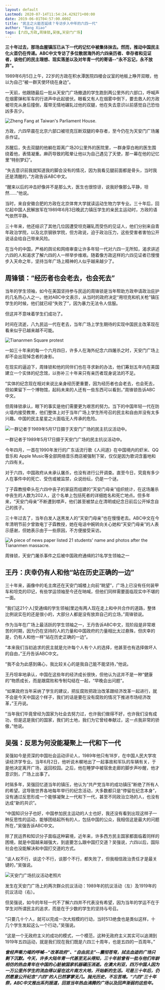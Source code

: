 ```yaml
---
layout: default
Lastmod: 2020-07-14T11:54:24.429271+00:00
date: 2019-06-01T04:57:00.000Z
title: "民主之火能否延续？专访步入中年的六四一代"
author: "Bang Xiao"
tags: [六四,方政,周锋锁,吴强,天安门广场]
---
```


**三十年过去，那场血腥镇压已从下一代的记忆中被集体抹去。然而，推动中国民主化火苗仍在传递。ABC中文专访了多位散居海外的六四亲历者、幸存者和见证者，谈他们的民主理想、现实落差以及对年青一代的寄语--“永不忘记，永不放弃”。**

1989年6月5日上午，22岁的方政在积水潭医院四楼会议室的地板上睁开双眼，他以为自己“被一群天使环绕在身边”。

一天前，他跟随最后一批从天安门广场撤退的学生跑到两公里外的六部口，呼喊声在烟雾弹和军车的行进声中此起彼伏。眼看又有人在烟雾中倒下，要去救人的方政被坦克从身后撞倒，履带无情地碾轧过他的双腿，他在失去意识以前感觉自己恐怕凶多吉少。

![Zheng Fang at Taiwan's Parliament House.](https://images.weserv.nl/?url=https%3A//www.abc.net.au/cm/rimage/11169516-1x1-thumbnail.jpg%3Fv%3D3)

方政，六四早晨在北京六部口被坦克压断双腿的幸存者，至今仍在为天安门广场屠杀作证。

苏醒后，失去双腿的他躺在距离广场20公里外的医院里，一群身穿白袍的医生围绕着他，表情凝重。麻药导致的眩晕让他以为自己遇见了天使，那一幕在他的记忆里“特别梦幻”。

“失去意识前我就知道我的脚会没有的情况，因为我看见腿前面都是骨头，当时我还是清醒的，”方政告诉ABC中文。

“醒来以后的冲击好像并不是那么大，医生也很惊讶，说我好像那么平静，坦然......”他说。

当时，来自安徽合肥的方政在北京体育大学就读运动生物力学专业。三十年后，回忆起中国人民解放军在1989年6月3日晚武力镇压学生的亲民主运动时，方政的语气依然平静。

三十年来，他还结识了其他几位因遭受坦克碾轧而受伤的见证人，他们分别来自青年政治学院，以及北京钢铁学院，但方政说，迫于政治压力，这些受害者害怕公开说话会给自己带来风险。

在当今的中国，严格的舆论和网络审查让许多年轻一代对六四一无所知，渴求讲述六四的人和渴求了解六四的人一样举步维艰。随着像方政这样的六四见证者已慢慢步入天命之年，坚持当年广场上精神的人似乎越来越少了。

周锋锁：“经历者也会老去，也会死去”
------------------

当年的学生领袖，如今在美国坚持参与民运的周锋锁是当年帮助方政申请政治庇护的几名热心人之一。他对ABC中文表示，从当时的政府决定“用坦克和机关枪”镇压学生的时候，他们就已经“失败了”，因为暴力无法令人信服。

但这并不意味着学生们成功了。

时间在流逝，八九民运一代在老去，当年广场上学生期待的实现中国民主改革现在看来似乎已越来越不可能。

![Tiananmen Square protest](https://images.weserv.nl/?url=https%3A//www.abc.net.au/cm/rimage/7477416-3x2-thumbnail.jpg%3Fv%3D2)

一如三十年来的每一个六月四日，许多人在海外纪念六四屠杀之时，天安门广场上却不会出现悼念者的身影。

在现实的逼迫下，周锋锁和他的同伴们也在寻求新的办法，他们筹划五年内在美国建立一个实体的纪念馆，以弥补三十年来只有亲历者现身说法的不足。

“实体的纪念现在相对来说比亲身经历更重要，因为经历者也会老去，也会死去，但如果留下一个博物馆，起码未来的人还有一些东西可以看到，”周锋锁告诉ABC中文。

但周锋锁承认，眼下的事实是他们需要更为艰苦的努力。当下的中国年轻一代在防火墙内接受教育，他们整体上对于当年广场上学生所号召的民主和自由并没有太多兴趣。中国的民主星星之火面临无人传承的危险。

![一群记者于1989年5月17日摄于天安门广场的民主抗议活动中。](https://images.weserv.nl/?url=https%3A//www.abc.net.au/cm/rimage/7935006-3x2-thumbnail.jpg%3Fv%3D3)

一群记者于1989年5月17日摄于天安门广场的民主抗议活动中。

今年四月，一首在1990年发行的广东话流行歌《人间道》在中国境内的虾米、QQ音乐和 Apple Music等全部网络音乐商店被强制下架，仅仅是因为歌词含蓄地和六四有关。

对于六四，中国政府从未承认屠杀，也没有进行公开调查。直至今日，究竟有多少人在事件中的死亡、受伤或被监禁，众说纷纭，仍是一个谜。

丁子霖教授牵头在六四中丧子的家庭而组建的“天安门母亲”组织统计，在这场屠杀中丧生的人数为202人，这个名单上包括死者的详细姓名和死亡地点。但多年来，“天安门母亲”不断遭到噤声，他们甚至被禁止在清明或纪念日前后公开悼念自己的孩子。

三十年过去了，当年白发人送黑发人的“天安门母亲”也在慢慢老去。ABC中文在今年清明节前夕曾致电丁子霖教授，她在电话中婉转向关心她和“天安门母亲”的人表示感谢，但她表示由于一些原因，不方便接受采访。

![A piece of news paper listed 21 students' name and photos after the Tiananmen massacre.](https://images.weserv.nl/?url=https%3A//www.abc.net.au/cm/rimage/9832590-3x2-thumbnail.jpg%3Fv%3D3)

周锋锁，天安门屠杀事件之后被中国政府通缉的21名学生领袖之一

王丹：庆幸仍有人和他“站在历史正确的一边”
---------------------

三十年来，画像中的毛主席还在天安门城楼上向前“眺望”，广场上已没有任何装甲车和坦克的印记，有些学运领袖至今还在呐喊，但他们同样需要面临现实中不堪的一面。

“我们这21个人\[受通缉的学生领袖\]里边有两人现在走上和中共合作的道路，整体比例说实在的还是很小的，大部分人都是没有放弃自己的立场，”周锋锁说。

作为当年在广场上最活跃的学生领袖之一，王丹告诉ABC中文，现阶段是非常艰苦的时期，因为仍在坚持的人的力量和中国政府的力量相比太过悬殊，但庆幸的是，仍有人和他一样“站在历史正确的一边”。

“本来我们当初追求的民主就是允许每个人有个人的选择，他甚至也有选择做坏人的自由，”王丹告诉ABC中文。

“我不会为此感到痛心，我比较关心的是我自己能不能坚持，”他说。

王丹坦率地承认，中国在这些年的经济成长很快，但他认为这并不是一种“健康的”物质成长，而是跟腐败和专制勾结在一起，“早晚会出问题”。

“如果政府当年采纳了学生的建议，把反腐败把政治改革跟经济改革一起进行，就不会是今天中国这个样子，我们的话是要在没有腐败的情况下推进市场经济改革，”王丹说。

“当年我们毕竟曾经为国家为社会去努力过，也许我们做得不好，也许我们没有成功，但是这是我们的国家，我们的土地，我们为它曾经奉献过，这一点我非常的骄傲，”他说。

吴强：反思为何没能凝聚上一代和下一代
------------------

吴强如今是资深的中国社会运动评论人，1989年他只有18岁，在中国人民大学攻读经济学专业。当年6月2日，他听说木樨地出了一起事故和军队的车辆有关，于是他决定离开广场，返回校园。之后，他在睡梦中被宿舍走廊的脚步声吵醒，他才意识到，广场上出事了。

时隔多年，吴强回忆道当年的镇压，他认为“共产党当年的成功镇压”断绝了所有人的希望。这导致世界各地每年举行的纪念活动，大多数都只是“停留在纪念本身”，没有通过反思形成一个能够凝聚上一代和下一代，甚至不同政治立场的人，也没有达成“新的共识”。

“中国知识分子也好，中国参加民主运动的人士也好，我还没有看到出现这样子一种反思性的运动，能够团结起所有的人，包括中国的公众，我相信这是最大的问题所在，”吴强告诉ABC中文。

除了民运界和知识分子面临这种窘境，近年来，许多西方民主国家都面临着同样的困境，就是中国越来越强大，到底要怎么跟中国打交道？吴强说，六四以后，国际社会也没能解决和中国打交道的方式。

“谈人权不行，谈这个不行，谈那个不行，都失败了，但我相信政治责任才是最关键的，”吴强说。

![天安门广场抗议活动老照片](https://images.weserv.nl/?url=https%3A//www.abc.net.au/cm/rimage/10977108-3x2-thumbnail.jpg%3Fv%3D2)

发生在天安门广场上的两次群众抗议活动：1989年的抗议活动（左）及1919年的抗议活动（右）。

但吴强说，如今的年轻一代不了解六四并不代表没有希望，因为当年的学运不在于学生对所谓民主的追求，而是在于少数的学生的坚持与号召。

“只要几十个人，就可以完成一次大规模的行动，当时513绝食也是类似这样，十几个学生发起这么一个行动，”吴强说。

“这是一个无政府主义的成功的模式，一个模范，这种无政府主义其实可以追溯到1919年五四运动，就是我们现在我们既是六四三十周年，也是五四的一百周年。”

**_曾经声嘶力竭的呼喊--“改革政府”、“自由民主”--震彻苍穹，拭去血迹的广场只剩下沉默。今天，许多大陆年青一代甚至无从得知，三十年前曾有一批与他们年龄相仿的热血青年在中国的心脏被国家机器碾压消逝。在澳大利亚，四万中国人因为一万公里外学生的流血得以留在这片南方大地，开始新的生活。可是三十年后，仍然愿意公开纪念“六四”的人已然寥寥无几。抛光历史，不忘苦难。“六四”三十年祭，ABC中文推出系列报道，回首当年热血沸腾的广场以及回声渐弱的这些年。_**

